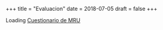 +++
title = "Evaluacion"
date = 2018-07-05
draft = false
+++

<div>
<div id="embed-quiz-383509">Loading <a href="https://www.onlinequizcreator.com/es/cuestionario-de-mru/quiz-383509">Cuestionario de MRU</a></div>
<script type="text/javascript">
	var QuizWorks = window.QuizWorks || [];
	QuizWorks.push(
		[document.getElementById("embed-quiz-383509"), "quiz", "383509", {
			autostart: false,
			width: "100%",
			height: "640px" 
		}]
	);
</script>
<script type="text/javascript" async defer src="https://d134jvmqfdbkyi.cloudfront.net/script/embed.min.js"></script>
</div>
